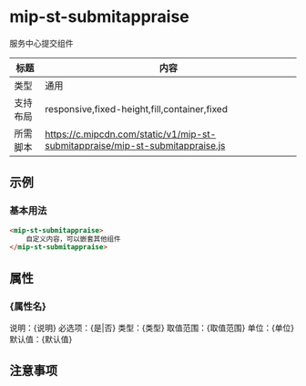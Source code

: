 # mip-st-submitappraise

服务中心提交组件

标题|内容
----|----
类型|通用
支持布局|responsive,fixed-height,fill,container,fixed
所需脚本|https://c.mipcdn.com/static/v1/mip-st-submitappraise/mip-st-submitappraise.js

## 示例

### 基本用法
```html
<mip-st-submitappraise>
    自定义内容，可以嵌套其他组件
</mip-st-submitappraise>
```

## 属性

### {属性名}

说明：{说明}
必选项：{是|否}
类型：{类型}
取值范围：{取值范围}
单位：{单位}
默认值：{默认值}

## 注意事项

